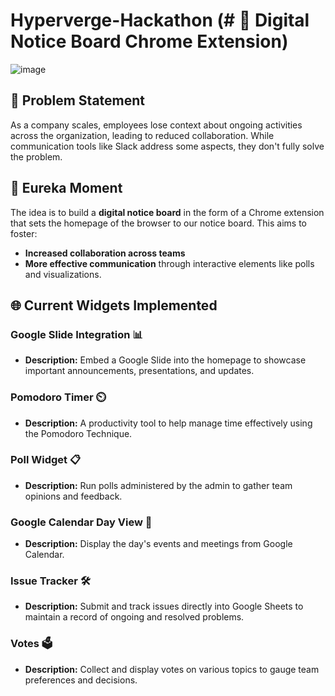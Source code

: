 # Hyperverge-Hackathon (# 📌 Digital Notice Board Chrome Extension)

![image](https://github.com/user-attachments/assets/87584e84-643f-4159-8af8-146a47f80be6)

## 🎯 Problem Statement
As a company scales, employees lose context about ongoing activities across the organization, leading to reduced collaboration. While communication tools like Slack address some aspects, they don't fully solve the problem.

## 🌟 Eureka Moment
The idea is to build a **digital notice board** in the form of a Chrome extension that sets the homepage of the browser to our notice board. This aims to foster:
- **Increased collaboration across teams**
- **More effective communication** through interactive elements like polls and visualizations.

## 🌐 Current Widgets Implemented

### Google Slide Integration 📊
- **Description:** Embed a Google Slide into the homepage to showcase important announcements, presentations, and updates.

### Pomodoro Timer ⏲️
- **Description:** A productivity tool to help manage time effectively using the Pomodoro Technique.

### Poll Widget 📋
- **Description:** Run polls administered by the admin to gather team opinions and feedback.

### Google Calendar Day View 📅
- **Description:** Display the day's events and meetings from Google Calendar.

### Issue Tracker 🛠️
- **Description:** Submit and track issues directly into Google Sheets to maintain a record of ongoing and resolved problems.

### Votes 🗳️
- **Description:** Collect and display votes on various topics to gauge team preferences and decisions.

